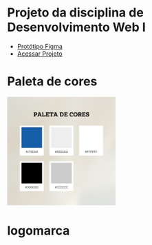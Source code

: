 # Projeto da disciplina de Desenvolvimento Web I
<ul>
<li><a href="https://www.figma.com/file/DSOPZVYpU2d7juh6WQxnjJ/Projeto-devweb-naty?type=design&node-id=0-1&mode=design&t=rbmbb9Tu1lXowPXl-0">Protótipo Figma</a></li>
<li><a href="https://petshopmilpatas.netlify.app/">Acessar Projeto</a></li>
</ul>

# Paleta de cores
<img src="https://raw.githubusercontent.com/hugogacia360/assets/main/Color%20Palette.png" width=50%>

# logomarca
<img scr="https://raw.githubusercontent.com/hugogacia360/assets/main/Mil%20Patas.png">


